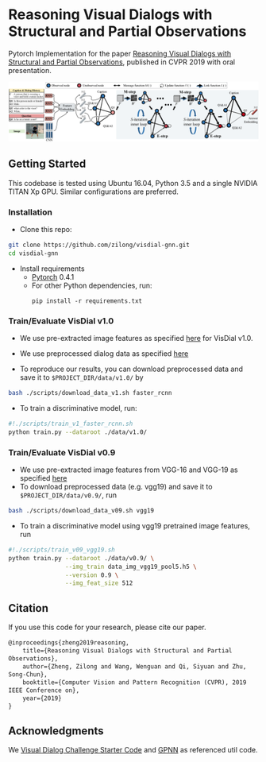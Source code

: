 # Reasoning Visual Dialogs with Structural and Partial Observations

Pytorch Implementation for the paper [Reasoning Visual Dialogs with Structural and Partial Observations](https://arxiv.org/pdf/1904.05548.pdf), published in CVPR 2019 with oral presentation.

![](assets/model.png)

## Getting Started
 This codebase is tested using Ubuntu 16.04, Python 3.5 and a single NVIDIA TITAN Xp GPU. Similar configurations are preferred.
### Installation
- Clone this repo:
```bash
git clone https://github.com/zilong/visdial-gnn.git
cd visdial-gnn
```
- Install requirements
    - [Pytorch](http://pytorch.org) 0.4.1
    - For other Python dependencies, run: 
        ```
        pip install -r requirements.txt
        ```

### Train/Evaluate VisDial v1.0
- We use pre-extracted image features as specified [here](https://github.com/batra-mlp-lab/visdial#preprocessing-visdial) for VisDial v1.0.

- We use preprocessed dialog data as specified [here](https://github.com/batra-mlp-lab/visdial#preprocessing-visdial)

- To reproduce our results, you can download preprocessed data and save it to `$PROJECT_DIR/data/v1.0/` by
```bash
bash ./scripts/download_data_v1.sh faster_rcnn
```

- To train a discriminative model, run:
```bash
#!./scripts/train_v1_faster_rcnn.sh
python train.py --dataroot ./data/v1.0/
```

### Train/Evaluate VisDial v0.9
- We use pre-extracted image features from VGG-16 and VGG-19 as specified [here](https://github.com/batra-mlp-lab/visdial#extracting-image-features)
- To download preprocessed data (e.g. vgg19) and save it to `$PROJECT_DIR/data/v0.9/`, run
```bash
bash ./scripts/download_data_v09.sh vgg19
```
- To train a discriminative model using vgg19 pretrained image features, run
```bash
#!./scripts/train_v09_vgg19.sh
python train.py --dataroot ./data/v0.9/ \
                --img_train data_img_vgg19_pool5.h5 \
                --version 0.9 \
                --img_feat_size 512
```

## Citation

If you use this code for your research, please cite our paper.
```
@inproceedings{zheng2019reasoning,
    title={Reasoning Visual Dialogs with Structural and Partial Observations},
    author={Zheng, Zilong and Wang, Wenguan and Qi, Siyuan and Zhu, Song-Chun},
    booktitle={Computer Vision and Pattern Recognition (CVPR), 2019 IEEE Conference on},
    year={2019}
}
```

## Acknowledgments

We [Visual Dialog Challenge Starter Code](https://github.com/batra-mlp-lab/visdial-challenge-starter-pytorch) and [GPNN](https://github.com/SiyuanQi/gpnn) as referenced util code.
